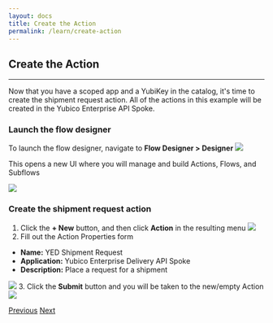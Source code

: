 ```yaml
---
layout: docs
title: Create the Action
permalink: /learn/create-action
---
```


## Create the Action
---
Now that you have a scoped app and a YubiKey in the catalog, it's time to create the shipment request action.  All of the actions in this example will be created in the Yubico Enterprise API Spoke.

### Launch the flow designer
To launch the flow designer, navigate to **Flow Designer > Designer**
  ![](/assets/images/6-flow-designer.png)

This opens a new UI where you will manage and build Actions, Flows, and Subflows

  ![](/assets/images/7-flow-designer-ui.png)

### Create the shipment request action
1. Click the **+ New** button, and then click **Action** in the resulting menu
  ![](/assets/images/19-new-action.png)
2. Fill out the Action Properties form

  * **Name:** YED Shipment Request
  * **Application:** Yubico Enterprise Delivery API Spoke
  * **Description:** Place a request for a shipment

  ![](/assets/images/20-action-properties.png)
3. Click the **Submit** button and you will be taken to the new/empty Action
  ![](/assets/images/21-action-ui.png)

<div class="btns">
  <a class="btn--secondary" href="/learn/add-to-service-catalog">Previous</a>
  <a class="btn" href="/learn/define-action-inputs">Next</a>
</div>